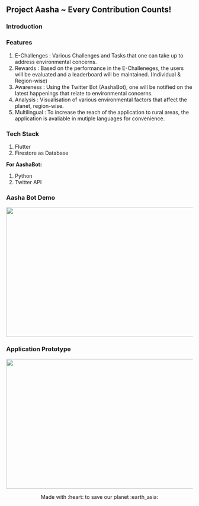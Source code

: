 ## Project Aasha ~ Every Contribution Counts!

### Introduction

### Features
1. E-Challenges : Various Challenges and Tasks that one can take up to address environmental concerns.
2. Rewards : Based on the performance in the E-Challeneges, the users will be evaluated and a leaderboard will be maintained. (Individual & Region-wise)
3. Awareness : Using the Twitter Bot (AashaBot), one will be notified on the latest happenings that relate to environmental concerns.
4. Analysis : Visualisation of various environmental factors that affect the planet, region-wise.
5. Multilingual : To increase the reach of the application to rural areas, the application is avaliable in mutiple languages for convenience.

### Tech Stack
1. Flutter
2. Firestore as Database

**For AashaBot:**
1. Python
2. Twitter API


### Aasha Bot Demo
<img src="https://j.gifs.com/E83nWg.gif" width="600" height="350" />

### Application Prototype
<img src="https://j.gifs.com/910VAB.gif" width="600" height="350" />

<p align="center">
	Made with :heart: to save our planet :earth_asia:
</p>
